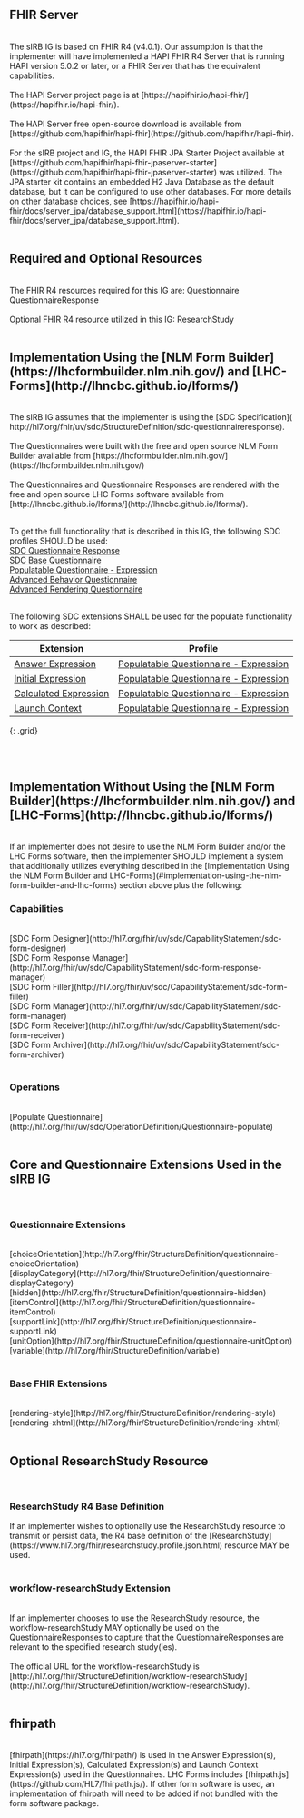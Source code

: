<h2>FHIR Server</h2>
<br>
The sIRB IG is based on FHIR R4 (v4.0.1). Our assumption is that the implementer will have implemented a HAPI FHIR R4 Server that is running HAPI version 5.0.2 or later, or a FHIR Server that has the equivalent capabilities. 
<br>
<br>
The HAPI Server project page is at [https://hapifhir.io/hapi-fhir/](https://hapifhir.io/hapi-fhir/).
<br>
<br>
The HAPI Server free open-source download is available from [https://github.com/hapifhir/hapi-fhir](https://github.com/hapifhir/hapi-fhir).
<br>
<br>
For the sIRB project and IG, the HAPI FHIR JPA Starter Project available at [https://github.com/hapifhir/hapi-fhir-jpaserver-starter](https://github.com/hapifhir/hapi-fhir-jpaserver-starter)  was utilized. The JPA starter kit contains an embedded H2 Java Database as the default database, but it can be configured to use other databases. For more details on other database choices, see [https://hapifhir.io/hapi-fhir/docs/server_jpa/database_support.html](https://hapifhir.io/hapi-fhir/docs/server_jpa/database_support.html).
<br>
<br>
<h2>Required and Optional Resources</h2>
<br>
The FHIR R4 resources required for this IG are:
Questionnaire
<br>
QuestionnaireResponse
<br>
<br>
Optional FHIR R4 resource utilized in this IG:
ResearchStudy
<br>
<br>




<h2>Implementation Using the [NLM Form Builder](https://lhcformbuilder.nlm.nih.gov/) and [LHC-Forms](http://lhncbc.github.io/lforms/)</h2>
<br>
The sIRB IG assumes that the implementer is using the [SDC Specification]( http://hl7.org/fhir/uv/sdc/StructureDefinition/sdc-questionnaireresponse).
<br>
<br>
The Questionnaires were built with the free and open source NLM Form Builder available from [https://lhcformbuilder.nlm.nih.gov/](https://lhcformbuilder.nlm.nih.gov/)
<br>
<br>
The Questionnaires and Questionnaire Responses are rendered with the free and open source LHC Forms software available from [http://lhncbc.github.io/lforms/](http://lhncbc.github.io/lforms/).
<br>
<br>

To get the full functionality that is described in this IG, the following SDC profiles SHOULD be used:
<br>
[SDC Questionnaire Response](http://hl7.org/fhir/uv/sdc/StructureDefinition/sdc-questionnaireresponse)
<br>
[SDC Base Questionnaire](http://hl7.org/fhir/uv/sdc/StructureDefinition/sdc-questionnaire)
<br>
[Populatable Questionnaire - Expression](http://hl7.org/fhir/uv/sdc/StructureDefinition/sdc-questionnaire-pop-exp)
<br>
[Advanced Behavior Questionnaire](http://hl7.org/fhir/uv/sdc/StructureDefinition/sdc-questionnaire-behave) 
<br>
[Advanced Rendering Questionnaire](http://hl7.org/fhir/uv/sdc/StructureDefinition/sdc-questionnaire-render)
<br>
<br>

The following SDC extensions SHALL be used for the populate functionality to work as described:

| Extension  | Profile   |  
| -------------------------------------------------------------------------------------------------------- | ------------------------------------------------------------------------------------------------------- | 
| [Answer Expression](http://hl7.org/fhir/uv/sdc/StructureDefinition/sdc-questionnaire-answerExpression)  | [Populatable Questionnaire - Expression](http://hl7.org/fhir/uv/sdc/StructureDefinition/sdc-questionnaire-pop-exp)  |
| [Initial Expression](http://hl7.org/fhir/uv/sdc/StructureDefinition/sdc-questionnaire-initialExpression)    | [Populatable Questionnaire - Expression](http://hl7.org/fhir/uv/sdc/StructureDefinition/sdc-questionnaire-pop-exp) |
| [Calculated Expression](http://hl7.org/fhir/uv/sdc/StructureDefinition/sdc-questionnaire-calculatedExpression)   | [Populatable Questionnaire - Expression](http://hl7.org/fhir/uv/sdc/StructureDefinition/sdc-questionnaire-pop-exp)  |
| [Launch Context](http://hl7.org/fhir/uv/sdc/StructureDefinition/sdc-questionnaire-launchContext)  |   [Populatable Questionnaire - Expression](http://hl7.org/fhir/uv/sdc/StructureDefinition/sdc-questionnaire-pop-exp)  |
{: .grid}

<br>
<br>





<h2>Implementation Without Using the [NLM Form Builder](https://lhcformbuilder.nlm.nih.gov/) and [LHC-Forms](http://lhncbc.github.io/lforms/)</h2>
<br>
If an implementer does not desire to use the NLM Form Builder and/or the LHC Forms software, then the implementer SHOULD implement a system that additionally utilizes everything described in the [Implementation Using the NLM Form Builder and LHC-Forms](#implementation-using-the-nlm-form-builder-and-lhc-forms) section above plus the following:
 <br>
<h3>Capabilities</h3>
<br>
[SDC Form Designer](http://hl7.org/fhir/uv/sdc/CapabilityStatement/sdc-form-designer)
<br>
[SDC Form Response Manager](http://hl7.org/fhir/uv/sdc/CapabilityStatement/sdc-form-response-manager)
<br>
[SDC Form Filler](http://hl7.org/fhir/uv/sdc/CapabilityStatement/sdc-form-filler)
<br>
[SDC Form Manager](http://hl7.org/fhir/uv/sdc/CapabilityStatement/sdc-form-manager)
<br>
[SDC Form Receiver](http://hl7.org/fhir/uv/sdc/CapabilityStatement/sdc-form-receiver)
<br>
[SDC Form Archiver](http://hl7.org/fhir/uv/sdc/CapabilityStatement/sdc-form-archiver)
<br>
<br>
<h3>Operations</h3>
<br>
[Populate Questionnaire](http://hl7.org/fhir/uv/sdc/OperationDefinition/Questionnaire-populate)
<br>
<br>




<h2>Core and Questionnaire Extensions Used in the sIRB IG</h2>
<br>
<h3>Questionnaire Extensions</h3>
<br>
[choiceOrientation](http://hl7.org/fhir/StructureDefinition/questionnaire-choiceOrientation)
<br>
[displayCategory](http://hl7.org/fhir/StructureDefinition/questionnaire-displayCategory)
<br>
[hidden](http://hl7.org/fhir/StructureDefinition/questionnaire-hidden)
<br>
[itemControl](http://hl7.org/fhir/StructureDefinition/questionnaire-itemControl)
<br>
[supportLink](http://hl7.org/fhir/StructureDefinition/questionnaire-supportLink)
<br>
[unitOption](http://hl7.org/fhir/StructureDefinition/questionnaire-unitOption)
<br>
[variable](http://hl7.org/fhir/StructureDefinition/variable)
<br>
<br>

<h3>Base FHIR Extensions</h3>
<br>
[rendering-style](http://hl7.org/fhir/StructureDefinition/rendering-style)
<br>
[rendering-xhtml](http://hl7.org/fhir/StructureDefinition/rendering-xhtml)
<br>
<br>







<h2>Optional ResearchStudy Resource</h2>
<br>
<h3>ResearchStudy R4 Base Definition</h3>
If an implementer wishes to optionally use the ResearchStudy resource to transmit or persist data, the R4 base definition of the [ResearchStudy](https://www.hl7.org/fhir/researchstudy.profile.json.html) resource MAY be used.
<br>
<br>

<h3>workflow-researchStudy Extension</h3>
<br>
If an implementer chooses to use the ResearchStudy resource, the workflow-researchStudy MAY optionally be used on the QuestionnaireResponses to capture that the QuestionnaireResponses are relevant to the specified research study(ies).
<br>
<br>
The official URL for the workflow-researchStudy is [http://hl7.org/fhir/StructureDefinition/workflow-researchStudy](http://hl7.org/fhir/StructureDefinition/workflow-researchStudy).
<br>
<br>

<h2>fhirpath</h2>
<br>
[fhirpath](https://hl7.org/fhirpath/) is used in the Answer Expression(s), Initial Expression(s), Calculated Expression(s) and Launch Context Expression(s) used in the Questionnaires. LHC Forms includes [fhirpath.js](https://github.com/HL7/fhirpath.js/). If other form software is used, an implementation of fhirpath will need to be added if not bundled with the form software package.


